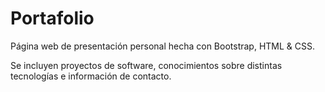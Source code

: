 # Portafolio

Página web de presentación personal hecha con Bootstrap, HTML & CSS.

Se incluyen proyectos de software, conocimientos sobre distintas tecnologías e información de contacto.